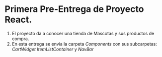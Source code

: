 # Primera Pre-Entrega de Proyecto React.

1. El proyecto da a conocer una tienda de Mascotas y sus productos de compra.
2. En esta entrega se envia la carpeta *Components* con sus subcarpetas: *CartWidget* *ItemListContainer* y *NavBar*





